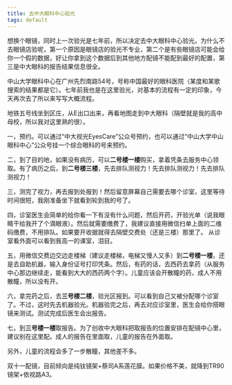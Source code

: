 ```yaml
---
title: 去中大眼科中心验光
tags: default
---
```


想换个眼镜，同时上一次验光是七年前，所以决定去中大眼科中心验光。为什么不去眼镜店验呢，第一个原因是眼镜店的验光不专业，第二个是有些眼镜店可能会给你一个假的数据，好让你拿到这个数据后到其他地方配镜不能配到最好的配置，第三是中大眼科的报告结果信息很全。

中山大学眼科中心在广州先烈南路54号，号称中国最好的眼科医院（某度和某歌搜索的结果都是它）。七年前我也是在这里验光，对基本的流程有一定的印象，今天再次去了所以来写写大概流程。

地铁五号线坐到区庄，从E出口出来，再看地图走到中大眼科（隔壁就是我的高中母校，所以我对这里熟的很）。

一，预约。可以通过“中大视光EyesCare”公众号预约，也可以通过“中山大学中山眼科中心”公众号挂一个综合眼科的号来预约。

二，到了目的地，如果没有病历，可以**二号楼一楼**购买，拿着凭条去服务中心领取。有了病历之后，到**二号楼三楼**，先去排队测视力！先去排队测视力！先去排队测视力！

三，测完了视力，再去报到处报到！然后留意屏幕自己需要去哪个诊室，这里等待时间很短，我刚准备坐下就看到轮到我的号了。

四，诊室医生会简单的给你看一下有没有什么问题，然后开药，开验光单（说我眼睛干给我开了个滴眼液）。然后就需要缴费了，我建议直接用微信扫单上面的二维码缴费，不用排队。如果要开收据就得去隔壁交费处（还是三楼）那里了。
从诊室看外面可以看到我高一的课室，泪目。

五，用微信交费边交边走楼梯（建议走楼梯，电梯又慢人又多）到**二号楼一楼**，还是去自助机器，输入身份证号打印凭条。然后，有药的话，去西药去拿药（从服务中心那边继续走，能看到大大的西药两个字）。儿童应该会开散瞳的药，成人不用散瞳，所以没有开。

六，拿完药之后，去**三号楼二楼**，验光区报到。可以看到自己又被分配哪个诊室了。不过，这时先去机器验光。机器验完之后，再去对应诊室里，医生会给你搭眼镜来测试。测试完成后医生会出报告。

七，到**三号楼一楼**取报告。为了创收中大眼科把取报告的位置安排在配镜中心里，建议别在这里配。成人的报告在里面取，儿童的报告在外面取。

另外，儿童的流程会多了一步散瞳，其他差不多。

双十一配镜，目前倾向是纯钛镜架+蔡司A系莲花膜。如果价格不美，就降到TR90镜架+依视路A3。